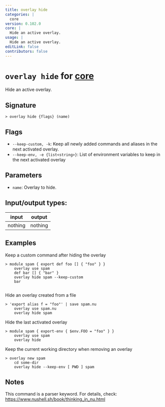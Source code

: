 ```yaml
---
title: overlay hide
categories: |
  core
version: 0.102.0
core: |
  Hide an active overlay.
usage: |
  Hide an active overlay.
editLink: false
contributors: false
---
```

<!-- This file is automatically generated. Please edit the command in https://github.com/nushell/nushell instead. -->

# `overlay hide` for [core](/commands/categories/core.md)

<div class='command-title'>Hide an active overlay.</div>

## Signature

```> overlay hide {flags} (name)```

## Flags

 -  `--keep-custom, -k`: Keep all newly added commands and aliases in the next activated overlay.
 -  `--keep-env, -e {list<string>}`: List of environment variables to keep in the next activated overlay

## Parameters

 -  `name`: Overlay to hide.


## Input/output types:

| input   | output  |
| ------- | ------- |
| nothing | nothing |

## Examples

Keep a custom command after hiding the overlay
```nu
> module spam { export def foo [] { "foo" } }
    overlay use spam
    def bar [] { "bar" }
    overlay hide spam --keep-custom
    bar


```

Hide an overlay created from a file
```nu
> 'export alias f = "foo"' | save spam.nu
    overlay use spam.nu
    overlay hide spam

```

Hide the last activated overlay
```nu
> module spam { export-env { $env.FOO = "foo" } }
    overlay use spam
    overlay hide

```

Keep the current working directory when removing an overlay
```nu
> overlay new spam
    cd some-dir
    overlay hide --keep-env [ PWD ] spam

```

## Notes
This command is a parser keyword. For details, check:
  https://www.nushell.sh/book/thinking_in_nu.html